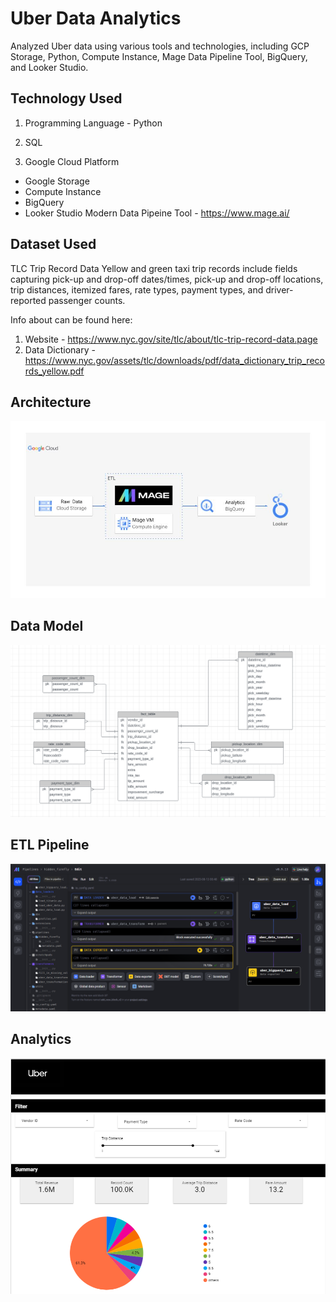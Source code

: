 
# Uber Data Analytics

Analyzed Uber data using various tools and technologies, including GCP Storage, Python, Compute Instance, Mage Data Pipeline Tool, BigQuery, and Looker Studio.

## Technology Used

1. Programming Language - Python

2. SQL

3. Google Cloud Platform

- Google Storage
- Compute Instance
- BigQuery
- Looker Studio
Modern Data Pipeine Tool - https://www.mage.ai/


## Dataset Used

TLC Trip Record Data Yellow and green taxi trip records include fields capturing pick-up and drop-off dates/times, pick-up and drop-off locations, trip distances, itemized fares, rate types, payment types, and driver-reported passenger counts.

Info about  can be found here:

1. Website - https://www.nyc.gov/site/tlc/about/tlc-trip-record-data.page
2. Data Dictionary - https://www.nyc.gov/assets/tlc/downloads/pdf/data_dictionary_trip_records_yellow.pdf


## Architecture

![Architecture](https://github.com/Gaurang105/Uber-Data-Analytics/blob/main/architecture.jpg?raw=true)

## Data Model

![Data Model](https://github.com/Gaurang105/Uber-Data-Analytics/blob/main/data_model.png?raw=true)

##  ETL Pipeline

![Pipeline](https://github.com/Gaurang105/Uber-Data-Analytics/blob/main/ETL_Pipeline.png?raw=true)

## Analytics

![Pipeline](https://github.com/Gaurang105/Uber-Data-Analytics/blob/main/analytics.png?raw=true)
